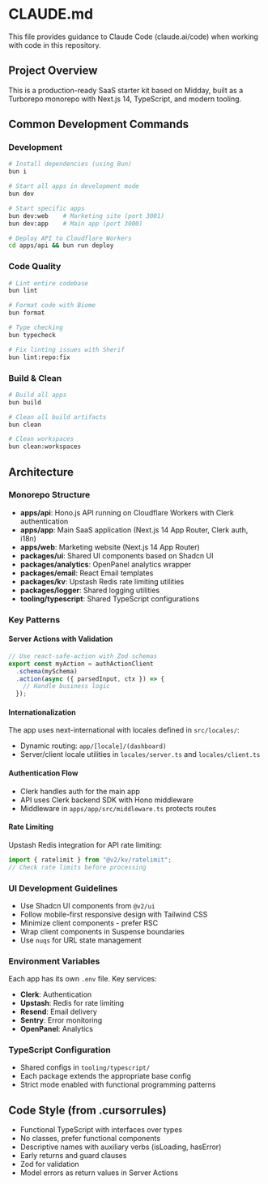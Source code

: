 # CLAUDE.md

This file provides guidance to Claude Code (claude.ai/code) when working with code in this repository.

## Project Overview

This is a production-ready SaaS starter kit based on Midday, built as a Turborepo monorepo with Next.js 14, TypeScript, and modern tooling.

## Common Development Commands

### Development
```bash
# Install dependencies (using Bun)
bun i

# Start all apps in development mode
bun dev

# Start specific apps
bun dev:web    # Marketing site (port 3001)
bun dev:app    # Main app (port 3000)

# Deploy API to Cloudflare Workers
cd apps/api && bun run deploy
```

### Code Quality
```bash
# Lint entire codebase
bun lint

# Format code with Biome
bun format

# Type checking
bun typecheck

# Fix linting issues with Sherif
bun lint:repo:fix
```

### Build & Clean
```bash
# Build all apps
bun build

# Clean all build artifacts
bun clean

# Clean workspaces
bun clean:workspaces
```

## Architecture

### Monorepo Structure
- **apps/api**: Hono.js API running on Cloudflare Workers with Clerk authentication
- **apps/app**: Main SaaS application (Next.js 14 App Router, Clerk auth, i18n)
- **apps/web**: Marketing website (Next.js 14 App Router)
- **packages/ui**: Shared UI components based on Shadcn UI
- **packages/analytics**: OpenPanel analytics wrapper
- **packages/email**: React Email templates
- **packages/kv**: Upstash Redis rate limiting utilities
- **packages/logger**: Shared logging utilities
- **tooling/typescript**: Shared TypeScript configurations

### Key Patterns

#### Server Actions with Validation
```typescript
// Use react-safe-action with Zod schemas
export const myAction = authActionClient
  .schema(mySchema)
  .action(async ({ parsedInput, ctx }) => {
    // Handle business logic
  });
```

#### Internationalization
The app uses next-international with locales defined in `src/locales/`:
- Dynamic routing: `app/[locale]/(dashboard)`
- Server/client locale utilities in `locales/server.ts` and `locales/client.ts`

#### Authentication Flow
- Clerk handles auth for the main app
- API uses Clerk backend SDK with Hono middleware
- Middleware in `apps/app/src/middleware.ts` protects routes

#### Rate Limiting
Upstash Redis integration for API rate limiting:
```typescript
import { ratelimit } from "@v2/kv/ratelimit";
// Check rate limits before processing
```

### UI Development Guidelines
- Use Shadcn UI components from `@v2/ui`
- Follow mobile-first responsive design with Tailwind CSS
- Minimize client components - prefer RSC
- Wrap client components in Suspense boundaries
- Use `nuqs` for URL state management

### Environment Variables
Each app has its own `.env` file. Key services:
- **Clerk**: Authentication
- **Upstash**: Redis for rate limiting
- **Resend**: Email delivery
- **Sentry**: Error monitoring
- **OpenPanel**: Analytics

### TypeScript Configuration
- Shared configs in `tooling/typescript/`
- Each package extends the appropriate base config
- Strict mode enabled with functional programming patterns

## Code Style (from .cursorrules)
- Functional TypeScript with interfaces over types
- No classes, prefer functional components
- Descriptive names with auxiliary verbs (isLoading, hasError)
- Early returns and guard clauses
- Zod for validation
- Model errors as return values in Server Actions